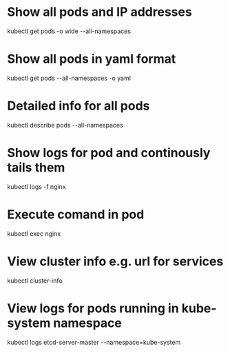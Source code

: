 # Show all pods and IP addresses
kubectl get pods -o wide --all-namespaces

# Show all pods in yaml format
kubectl get pods --all-namespaces -o yaml

# Detailed info for all pods
kubectl describe pods --all-namespaces

# Show logs for pod and continously tails them
kubectl logs -f nginx

# Execute comand in pod
kubectl exec nginx

# View cluster info e.g. url for services
kubectl cluster-info

# View logs for pods running in kube-system namespace
kubectl logs etcd-server-master --namespace=kube-system
